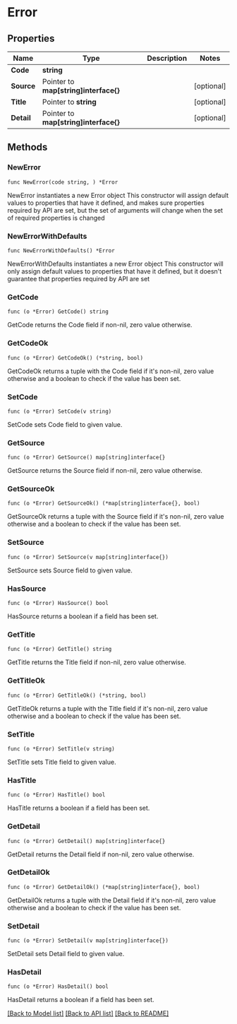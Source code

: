 # Error

## Properties

Name | Type | Description | Notes
------------ | ------------- | ------------- | -------------
**Code** | **string** |  | 
**Source** | Pointer to **map[string]interface{}** |  | [optional] 
**Title** | Pointer to **string** |  | [optional] 
**Detail** | Pointer to **map[string]interface{}** |  | [optional] 

## Methods

### NewError

`func NewError(code string, ) *Error`

NewError instantiates a new Error object
This constructor will assign default values to properties that have it defined,
and makes sure properties required by API are set, but the set of arguments
will change when the set of required properties is changed

### NewErrorWithDefaults

`func NewErrorWithDefaults() *Error`

NewErrorWithDefaults instantiates a new Error object
This constructor will only assign default values to properties that have it defined,
but it doesn't guarantee that properties required by API are set

### GetCode

`func (o *Error) GetCode() string`

GetCode returns the Code field if non-nil, zero value otherwise.

### GetCodeOk

`func (o *Error) GetCodeOk() (*string, bool)`

GetCodeOk returns a tuple with the Code field if it's non-nil, zero value otherwise
and a boolean to check if the value has been set.

### SetCode

`func (o *Error) SetCode(v string)`

SetCode sets Code field to given value.


### GetSource

`func (o *Error) GetSource() map[string]interface{}`

GetSource returns the Source field if non-nil, zero value otherwise.

### GetSourceOk

`func (o *Error) GetSourceOk() (*map[string]interface{}, bool)`

GetSourceOk returns a tuple with the Source field if it's non-nil, zero value otherwise
and a boolean to check if the value has been set.

### SetSource

`func (o *Error) SetSource(v map[string]interface{})`

SetSource sets Source field to given value.

### HasSource

`func (o *Error) HasSource() bool`

HasSource returns a boolean if a field has been set.

### GetTitle

`func (o *Error) GetTitle() string`

GetTitle returns the Title field if non-nil, zero value otherwise.

### GetTitleOk

`func (o *Error) GetTitleOk() (*string, bool)`

GetTitleOk returns a tuple with the Title field if it's non-nil, zero value otherwise
and a boolean to check if the value has been set.

### SetTitle

`func (o *Error) SetTitle(v string)`

SetTitle sets Title field to given value.

### HasTitle

`func (o *Error) HasTitle() bool`

HasTitle returns a boolean if a field has been set.

### GetDetail

`func (o *Error) GetDetail() map[string]interface{}`

GetDetail returns the Detail field if non-nil, zero value otherwise.

### GetDetailOk

`func (o *Error) GetDetailOk() (*map[string]interface{}, bool)`

GetDetailOk returns a tuple with the Detail field if it's non-nil, zero value otherwise
and a boolean to check if the value has been set.

### SetDetail

`func (o *Error) SetDetail(v map[string]interface{})`

SetDetail sets Detail field to given value.

### HasDetail

`func (o *Error) HasDetail() bool`

HasDetail returns a boolean if a field has been set.


[[Back to Model list]](../README.md#documentation-for-models) [[Back to API list]](../README.md#documentation-for-api-endpoints) [[Back to README]](../README.md)


